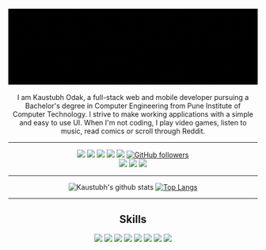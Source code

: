 ![banner](https://raw.githubusercontent.com/kausko/kausko/main/BannerFade.gif?token=AMW772TIF2GRHHT5OIOHOEK7UDQNY)
<p align="center">
I am Kaustubh Odak, a full-stack web and mobile developer pursuing a Bachelor's degree in Computer Engineering from Pune Institute of Computer Technology. I strive to make working applications with a simple and easy to use UI. When I'm not coding, I play video games, listen to music, read comics or scroll through Reddit.
</p>
<hr>
<div align="center">

  [<img src="https://img.shields.io/badge/🌐%20Website-000000?&style=for-the-badge" />](https://kaustubhodak.me) [<img src="https://img.shields.io/badge/linkedin-%230077B5.svg?&style=for-the-badge&logo=linkedin&logoColor=white" />](https://www.linkedin.com/in/kaustubh-odak/) [<img src="https://img.shields.io/badge/gmail-D14836?&style=for-the-badge&logo=gmail&logoColor=white"/>](mailto:kaustubhodak1@gmail.com)  [<img src = "https://img.shields.io/badge/instagram-%23E4405F.svg?&style=for-the-badge&logo=instagram&logoColor=white">](https://www.instagram.com/kaustubh._.o/)  [<img src = "https://img.shields.io/badge/resume-%234285F4.svg?&style=for-the-badge&logo=google-drive&logoColor=white">](https://drive.google.com/file/d/1LzsaH1dL2aBjrwcOYfu71ciVHN9xIkQ8/view?usp=sharing)  [![GitHub followers](https://img.shields.io/github/followers/kausko?label=Followers&style=for-the-badge)](https://github.com/kausko?tab=followers)<br>
  <img src="https://img.shields.io/badge/ubuntu%2020-acer%20nitro%205-%230078D6.svg?&style=for-the-badge&logo=ubuntu&logoColor=white" />
  <img src="https://img.shields.io/badge/intel-core%20i7%207700HQ-%230071C5.svg?&style=for-the-badge&logo=intel&logoColor=white" />
  <img src="https://img.shields.io/badge/nvidia-gtx1050ti-%2376B900.svg?&style=for-the-badge&logo=nvidia&logoColor=white" />
  <hr>
  
  ![Kaustubh's github stats](https://github-readme-stats.vercel.app/api?username=kausko&theme=react&show_icons=true&count_private=true&include_all_commits=true&line_height=24)
  [![Top Langs](https://github-readme-stats.vercel.app/api/top-langs/?username=kausko&hide=kotlin&theme=react&layout=compact&langs_count=9)](https://github.com/anuraghazra/github-readme-stats)
  
  <hr>
<h2 align="center">Skills</h2>
  <img src="https://img.shields.io/badge/node.js%20-%2343853D.svg?&style=for-the-badge&logo=node.js&logoColor=white" />
  <img src="https://img.shields.io/badge/express.js%20-%23404d59.svg?&style=for-the-badge" />
  <img src="https://img.shields.io/badge/react%20-%2320232a.svg?&style=for-the-badge&logo=react&logoColor=%2361DAFB" />
  <img src="https://img.shields.io/badge/react_native%20-%2320232a.svg?&style=for-the-badge&logo=react&logoColor=%2361DAFB" />
  <img src="https://img.shields.io/badge/MongoDB-%234ea94b.svg?&style=for-the-badge&logo=mongodb&logoColor=white" />
  <img src="https://img.shields.io/badge/java-%23ED8B00.svg?&style=for-the-badge&logo=java&logoColor=white" />
  <img src="https://img.shields.io/badge/c++%20-%2300599C.svg?&style=for-the-badge&logo=c%2B%2B&logoColor=white" />
  <img src="https://img.shields.io/badge/python%20-%2314354C.svg?&style=for-the-badge&logo=python&logoColor=white" />
</div>
